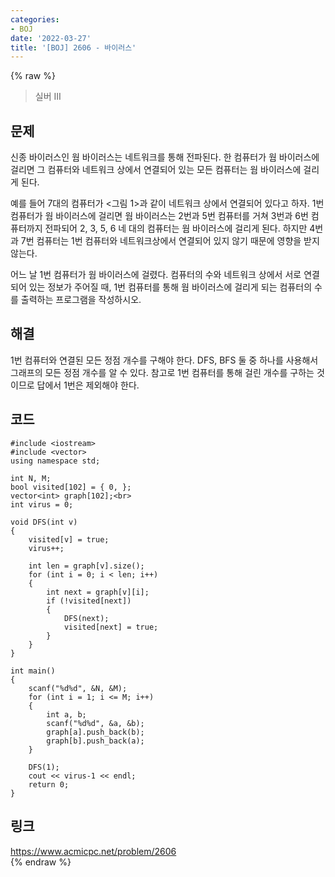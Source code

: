 ```yaml
---
categories:
- BOJ
date: '2022-03-27'
title: '[BOJ] 2606 - 바이러스'
---
```


{% raw %}
> 실버 III<br>

## 문제
신종 바이러스인 웜 바이러스는 네트워크를 통해 전파된다. 한 컴퓨터가 웜 바이러스에 걸리면 그 컴퓨터와 네트워크 상에서 연결되어 있는 모든 컴퓨터는 웜 바이러스에 걸리게 된다.

예를 들어 7대의 컴퓨터가 <그림 1>과 같이 네트워크 상에서 연결되어 있다고 하자. 1번 컴퓨터가 웜 바이러스에 걸리면 웜 바이러스는 2번과 5번 컴퓨터를 거쳐 3번과 6번 컴퓨터까지 전파되어 2, 3, 5, 6 네 대의 컴퓨터는 웜 바이러스에 걸리게 된다. 하지만 4번과 7번 컴퓨터는 1번 컴퓨터와 네트워크상에서 연결되어 있지 않기 때문에 영향을 받지 않는다.

어느 날 1번 컴퓨터가 웜 바이러스에 걸렸다. 컴퓨터의 수와 네트워크 상에서 서로 연결되어 있는 정보가 주어질 때, 1번 컴퓨터를 통해 웜 바이러스에 걸리게 되는 컴퓨터의 수를 출력하는 프로그램을 작성하시오.

##  해결
1번 컴퓨터와 연결된 모든 정점 개수를 구해야 한다. DFS, BFS 둘 중 하나를 사용해서 그래프의 모든 정점 개수를 알 수 있다. 참고로 1번 컴퓨터를 통해 걸린 개수를 구하는 것이므로 답에서 1번은 제외해야 한다.

## 코드
```
#include <iostream>
#include <vector>
using namespace std;

int N, M;
bool visited[102] = { 0, };
vector<int> graph[102];<br>
int virus = 0;

void DFS(int v)
{
	visited[v] = true;
	virus++;

	int len = graph[v].size();
	for (int i = 0; i < len; i++)
	{
		int next = graph[v][i];
		if (!visited[next])
		{
			DFS(next);
			visited[next] = true;
		}
	}
}

int main()
{
	scanf("%d%d", &N, &M);
	for (int i = 1; i <= M; i++)
	{
		int a, b;
		scanf("%d%d", &a, &b);
		graph[a].push_back(b);
		graph[b].push_back(a);
	}

	DFS(1);
	cout << virus-1 << endl;
	return 0;
}
```

## 링크
https://www.acmicpc.net/problem/2606<br>
{% endraw %}